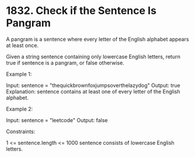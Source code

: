 # 1832. Check if the Sentence Is Pangram

A pangram is a sentence where every letter of the English alphabet appears at least once.

Given a string sentence containing only lowercase English letters, return true if sentence is a pangram, or false otherwise.

Example 1:

Input: sentence = "thequickbrownfoxjumpsoverthelazydog"
Output: true
Explanation: sentence contains at least one of every letter of the English alphabet.

Example 2:

Input: sentence = "leetcode"
Output: false
 

Constraints:

1 <= sentence.length <= 1000
sentence consists of lowercase English letters.
